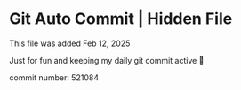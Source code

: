 # Git Auto Commit | Hidden File

This file was added Feb 12, 2025

Just for fun and keeping my daily git commit active 🤪

commit number: 521084
